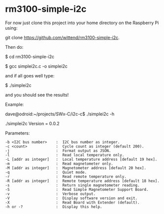 # rm3100-simple-i2c

For now just clone this project into your home directory on the Raspberry Pi using:

git clone https://github.com/wittend/rm3100-simple-i2c.  

Then do:

$ cd rm3100-simple-i2c

$ gcc simplei2c.c -o simplei2c

and if all goes well type:

$ ./simplei2c

and you should see the results!

Example:

dave@odroid:~/projects/SWx-C/i2c-c$ ./simplei2c -h

./simplei2c Version = 0.0.2

Parameters:

    -b <I2C bus number>    :  I2C bus number as integer.
    -c <count>             :  Cycle count as integer (default 200).
    -j                     :  Format output as JSON.
    -l                     :  Read local temperature only.
    -L [addr as integer]   :  Local temperature address [default 19 hex].
    -m                     :  Read magnetometer only.
    -M [addr as integer]   :  Magnetometer address [default 20 hex].
    -q                     :  Quiet mode.
    -r                     :  Read remote temperature only.
    -R [addr as integer]   :  Remote temperature address [default 18 hex].
    -s                     :  Return single magnetometer reading.
    -S                     :  Read Simple Magnetometer Support Board.
    -v                     :  Verbose output.
    -V                     :  Display software version and exit.
    -X                     :  Read Board with Extender (default).
    -h or -?               :  Display this help.
